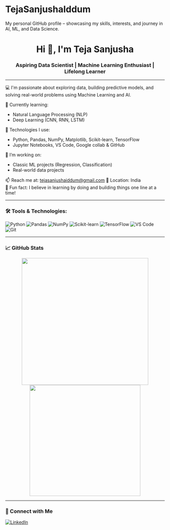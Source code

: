 # TejaSanjushaIddum
My personal GitHub profile – showcasing my skills, interests, and journey in AI, ML, and Data Science.
<h1 align="center">Hi 👋, I'm Teja Sanjusha</h1>
<h3 align="center">Aspiring Data Scientist | Machine Learning Enthusiast | Lifelong Learner</h3>

---

💻 I'm passionate about exploring data, building predictive models, and solving real-world problems using Machine Learning and AI.

🌱 Currently learning:
- Natural Language Processing (NLP)
- Deep Learning (CNN, RNN, LSTM)

🔧 Technologies I use:
- Python, Pandas, NumPy, Matplotlib, Scikit-learn, TensorFlow
- Jupyter Notebooks, VS Code, Google collab & GitHub

🚀 I’m working on:
- Classic ML projects (Regression, Classification)
- Real-world data projects

📫 Reach me at: tejasanjushaiddum@gmail.com
📍 Location: India  
🎯 Fun fact: I believe in learning by doing and building things one line at a time!

---

### 🛠️ Tools & Technologies:
![Python](https://img.shields.io/badge/-Python-333333?style=flat&logo=python)
![Pandas](https://img.shields.io/badge/-Pandas-333333?style=flat&logo=pandas)
![NumPy](https://img.shields.io/badge/-NumPy-333333?style=flat&logo=numpy)
![Scikit-learn](https://img.shields.io/badge/-Scikit--learn-333333?style=flat&logo=scikit-learn)
![TensorFlow](https://img.shields.io/badge/-TensorFlow-333333?style=flat&logo=tensorflow)
![VS Code](https://img.shields.io/badge/-VS%20Code-333333?style=flat&logo=visual-studio-code)
![Git](https://img.shields.io/badge/-Git-333333?style=flat&logo=git)

---

### 📈 GitHub Stats


<p align="center">
  <img src="https://github-readme-stats-git-masterrstaa-rickstaa.vercel.app/api?username=TejaSanjushaIddum&show_icons=true&theme=tokyonight" width="400"/>
  <img src="https://github-readme-stats-git-masterrstaa-rickstaa.vercel.app/api/top-langs/?username=TejaSanjushaIddum&layout=compact&theme=tokyonight" width="350"/>
</p>



---

### 🔗 Connect with Me
[![LinkedIn](https://img.shields.io/badge/-LinkedIn-blue?style=flat&logo=linkedin)](https://www.linkedin.com/in/teja-sanjusha-iddum/)
